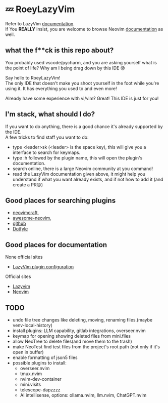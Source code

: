 # 💤 RoeyLazyVim

Refer to LazyVim [documentation](https://lazyvim.github.io/installation).  
If You **REALLY** insist, you are welcome to
browse Neovim [documentation](https://neovim.io/doc/user/) as well.

## what the f\*\*ck is this repo about?

You probably used vscode/pycharm, and you are asking yourself what is the point
of life? Why am I being drag down by this IDE 😞

Say hello to RoeyLazyVim!  
The only IDE that doesn't make you shoot yourself in the foot while
you're using it.
It has everything you used to and even more!

Already have some experience with vi/vim? Great! This IDE is just for you!

## I'm stack, what should I do?

If you want to do anything,
there is a good chance it's already supported by the IDE.  
A few tricks to find staff you want to do:

- type \<leader>sk (\<leader> is the space key),
  this will give you a interface to search for keymaps.
- type :h followed by the plugin name, this will open the plugin's documentation.
- search online, there is a large Neovim community at you command!
- read the LazyVim documentation given above,
  it might help you understand if what you want already exists,
  and if not how to add it (and create a PR😊)

## Good places for searching plugins

- [neovimcraft](neovimcraft.com),
- [awesome-neovim](https://github.com/rockerBOO/awesome-neovim),
- [github](https://github.com)
- [Dotfyle](https://dotfyle.com)

## Good places for documentation

None official sites

- [LazyVim plugin configuration](https://dev.to/vonheikemen/lazynvim-plugin-configuration-3opi)

Official sites

- [Lazyvim](https://lazyvim.org)
- [Neovim](https://neovim.io)

## TODO

- undo file tree changes like deleting, moving, renaming files.(maybe venv-local-history)
- install plugins: LLM capability, gitlab integrations, overseer.nvim
- keymap for opening showing deleted files from mini.files
- allow NeoTree to delete files(and move them to the trash)
- make NeoTest find test files from the project's root path
  (not only if it's open in buffer)
- enable formatting of json5 files
- possible plugins to install:
  - overseer.nvim
  - tmux.nvim
  - nvim-dev-container
  - mini.visits
  - telescope-dapzzzz
  - AI intellisense, options: ollama.nvim, llm.nvim, ChatGPT.nvim
